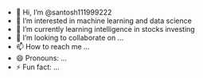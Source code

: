 - 👋 Hi, I’m @santosh111999222
- 👀 I’m interested in machine learning and data science
- 🌱 I’m currently learning intelligence in stocks investing
- 💞️ I’m looking to collaborate on ...
- 📫 How to reach me ...
- 😄 Pronouns: ...
- ⚡ Fun fact: ...

<!---
santosh111999222/santosh111999222 is a ✨ special ✨ repository because its `README.md` (this file) appears on your GitHub profile.
You can click the Preview link to take a look at your changes.
--->
